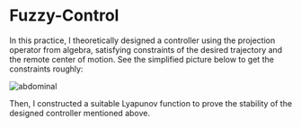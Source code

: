 # Fuzzy-Control
In this practice, I theoretically designed a controller using the projection operator from algebra, satisfying constraints of the desired trajectory and the remote center of motion. See the simplified picture below to get the constraints roughly:

![abdominal](https://github.com/SheZiyu/Fuzzy-Control/assets/98766434/d43dbe37-4047-46cd-a5d7-4d8291ef1638)

Then, I constructed a suitable Lyapunov function to prove the stability of the designed controller mentioned above. 
